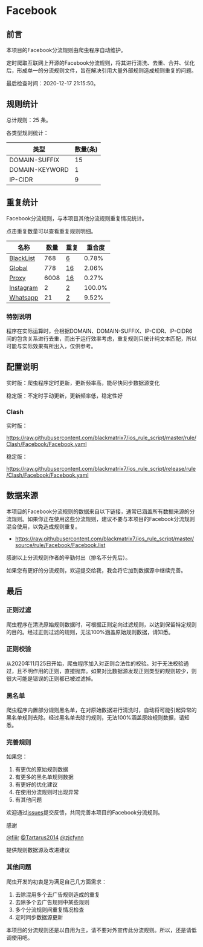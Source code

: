 # Facebook

## 前言

本项目的Facebook分流规则由爬虫程序自动维护。

定时爬取互联网上开源的Facebook分流规则，将其进行清洗、去重、合并、优化后，形成单一的分流规则文件，旨在解决引用大量外部规则造成规则重复的问题。




最后检查时间：2020-12-17 21:15:50。

## 规则统计

总计规则：25 条。

各类型规则统计：

| 类型 | 数量(条) |
| ---- | ---- |
| DOMAIN-SUFFIX | 15 |
| DOMAIN-KEYWORD | 1 |
| IP-CIDR | 9 |
## 重复统计

Facebook分流规则，与本项目其他分流规则重复情况统计。

点击重复数量可以查看重复规则明细。

| 名称 | 数量 | 重复 | 重合度 |
| ---- | ---- | ---- | ------ |
|  [BlackList](https://github.com/blackmatrix7/ios_rule_script/tree/master/rule/Clash/BlackList)    | 768   | [6](https://raw.githubusercontent.com/blackmatrix7/ios_rule_script/master/rule/Clash/Facebook/Repeat.list)   |   0.78% |
|  [Global](https://github.com/blackmatrix7/ios_rule_script/tree/master/rule/Clash/Global)    | 778   | [16](https://raw.githubusercontent.com/blackmatrix7/ios_rule_script/master/rule/Clash/Facebook/Repeat.list)   |   2.06% |
|  [Proxy](https://github.com/blackmatrix7/ios_rule_script/tree/master/rule/Clash/Proxy)    | 6008   | [16](https://raw.githubusercontent.com/blackmatrix7/ios_rule_script/master/rule/Clash/Facebook/Repeat.list)   |   0.27% |
|  [Instagram](https://github.com/blackmatrix7/ios_rule_script/tree/master/rule/Clash/Instagram)    | 2   | [2](https://raw.githubusercontent.com/blackmatrix7/ios_rule_script/master/rule/Clash/Facebook/Repeat.list)   |   100.0% |
|  [Whatsapp](https://github.com/blackmatrix7/ios_rule_script/tree/master/rule/Clash/Whatsapp)    | 21   | [2](https://raw.githubusercontent.com/blackmatrix7/ios_rule_script/master/rule/Clash/Facebook/Repeat.list)   |   9.52% |
### 特别说明
程序在实际运算时，会根据DOMAIN、DOMAIN-SUFFIX、IP-CIDR、IP-CIDR6间的包含关系进行去重，而出于运行效率考虑，重复规则只统计纯文本匹配，所以可能与实际效果有所出入，仅供参考。

## 配置说明

实时版：爬虫程序定时更新，更新频率高，能尽快同步数据源变化

稳定版：不定时手动更新，更新频率低，稳定性好

### Clash 
实时版：

https://raw.githubusercontent.com/blackmatrix7/ios_rule_script/master/rule/Clash/Facebook/Facebook.yaml

稳定版：

https://raw.githubusercontent.com/blackmatrix7/ios_rule_script/release/rule/Clash/Facebook/Facebook.yaml

## 数据来源

本项目的Facebook分流规则的数据来自以下链接，通常已涵盖所有数据来源的分流规则。如果你正在使用这些分流规则，建议不要与本项目的Facebook分流规则混合使用，以免造成规则重复。

- https://raw.githubusercontent.com/blackmatrix7/ios_rule_script/master/source/rule/Facebook/Facebook.list


感谢以上分流规则作者的辛勤付出（排名不分先后）。

如果您有更好的分流规则，欢迎提交给我，我会将它加到数据源中继续完善。

## 最后

### 正则过滤

爬虫程序在清洗原始规则数据时，可根据正则定向过滤规则，以达到保留特定规则的目的。经过正则过滤的规则，无法100%涵盖原始规则数据，请知悉。

### 正则校验

从2020年11月25日开始，爬虫程序加入对正则合法性的校验。对于无法校验通过，且不明作用的正则，直接抛弃。如果对比数据源发现正则类型的规则较少，则很大可能是错误的正则都已被过滤掉。

### 黑名单

爬虫程序内置部分规则黑名单，在对原始数据进行清洗时，自动将可能引起异常的黑名单规则去除。经过黑名单去除的规则，无法100%涵盖原始规则数据，请知悉。

### 完善规则

如果您：

1. 有更优的原始规则数据
2. 有更多的黑名单规则数据
3. 有更好的优化建议
4. 在使用分流规则时出现异常
5. 有其他问题

欢迎通过[issues](https://github.com/blackmatrix7/ios_rule_script/issues/new)提交反馈，共同完善本项目的Facebook分流规则。

感谢

[@fiiir](https://github.com/fiiir) [@Tartarus2014](https://github.com/Tartarus2014) [@zjcfynn](https://github.com/zjcfynn) 

提供规则数据源及改进建议

### 其他问题

爬虫开发的初衷是为满足自己几方面需求：

1. 去除混用多个去广告规则造成的重复
2. 去除多个去广告规则中某些规则
3. 多个分流规则间重复情况检查
4. 定时同步数据源更新

本项目的分流规则还是以自用为主，请不要对外宣传此分流规则。所以，还是请低调使用吧。